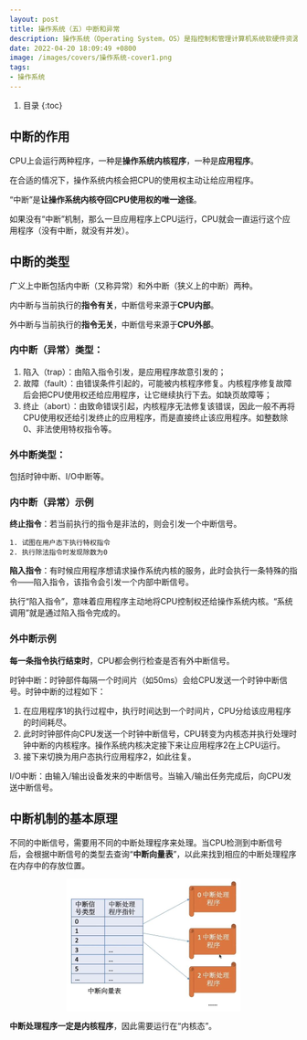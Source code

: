 ```yaml
---
layout: post 
title: 操作系统（五）中断和异常 
description: 操作系统（Operating System，OS）是指控制和管理计算机系统软硬件资源，合理组织调度计算机工作和资源分配，提供给用户和其它软件方便的接口和环境。
date: 2022-04-20 18:09:49 +0800 
image: /images/covers/操作系统-cover1.png
tags:
- 操作系统
---
```


1. 目录
{:toc}

## 中断的作用
CPU上会运行两种程序，一种是**操作系统内核程序**，一种是**应用程序**。

在合适的情况下，操作系统内核会把CPU的使用权主动让给应用程序。

“中断”是**让操作系统内核夺回CPU使用权的唯一途径**。

如果没有“中断”机制，那么一旦应用程序上CPU运行，CPU就会一直运行这个应用程序（没有中断，就没有并发）。

## 中断的类型

广义上中断包括内中断（又称异常）和外中断（狭义上的中断）两种。

内中断与当前执行的**指令有关**，中断信号来源于**CPU内部**。

外中断与当前执行的**指令无关**，中断信号来源于**CPU外部**。

### 内中断（异常）类型：
1. 陷入（trap）：由陷入指令引发，是应用程序故意引发的；
2. 故障（fault）：由错误条件引起的，可能被内核程序修复。内核程序修复故障后会把CPU使用权还给应用程序，让它继续执行下去。如缺页故障等；
3. 终止（abort）：由致命错误引起，内核程序无法修复该错误，因此一般不再将CPU使用权还给引发终止的应用程序，而是直接终止该应用程序。如整数除0、非法使用特权指令等。

### 外中断类型：
包括时钟中断、I/O中断等。


### 内中断（异常）示例

**终止指令**：若当前执行的指令是非法的，则会引发一个中断信号。

    1. 试图在用户态下执行特权指令
    2. 执行除法指令时发现除数为0

**陷入指令**：有时候应用程序想请求操作系统内核的服务，此时会执行一条特殊的指令――陷入指令，该指令会引发一个内部中断信号。

执行“陷入指令”，意味着应用程序主动地将CPU控制权还给操作系统内核。“系统调用”就是通过陷入指令完成的。

### 外中断示例

**每一条指令执行结束时**，CPU都会例行检查是否有外中断信号。

时钟中断：时钟部件每隔一个时间片（如50ms）会给CPU发送一个时钟中断信号。时钟中断的过程如下：

1. 在应用程序1的执行过程中，执行时间达到一个时间片，CPU分给该应用程序的时间耗尽。
2. 此时时钟部件向CPU发送一个时钟中断信号，CPU转变为内核态并执行处理时钟中断的内核程序。操作系统内核决定接下来让应用程序2在上CPU运行。
3. 接下来切换为用户态执行应用程序2，如此往复。

I/O中断：由输入/输出设备发来的中断信号。当输入/输出任务完成后，向CPU发送中断信号。

## 中断机制的基本原理

不同的中断信号，需要用不同的中断处理程序来处理。当CPU检测到中断信号后，会根据中断信号的类型去查询“**中断向量表**”，以此来找到相应的中断处理程序在内存中的存放位置。

<img src='\images\posts\操作系统-中断向量表示例.jpg'
  style="
    display: block;
    margin-left: auto;
    margin-right: auto; 
    zoom:50%;" />

**中断处理程序一定是内核程序**，因此需要运行在“内核态”。
